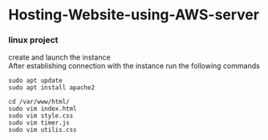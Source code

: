 # Hosting-Website-using-AWS-server
### linux project 

create and launch the instance  
After establishing connection with the instance run the following commands  

`sudo apt update`  
`sudo apt install apache2`

`cd /var/www/html/`  
`sudo vim index.html`  
`sudo vim style.css`  
`sudo vim timer.js`  
`sudo vim utilis.css`  
